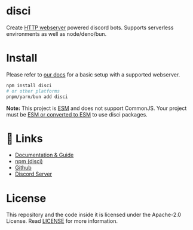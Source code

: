 # disci

Create [HTTP webserver](https://discord.com/developers/docs/interactions/overview#configuring-an-interactions-endpoint-url) powered discord bots.
Supports serverless environments as well as node/deno/bun.

# Install

Please refer to [our docs](https://disci.netlify.app/) for a basic setup with a supported webserver.

```bash
npm install disci
# or other platforms
pnpm/yarn/bun add disci
```
**Note:** This project is [ESM](https://developer.mozilla.org/en-US/docs/Web/JavaScript/Guide/Modules) and does not support CommonJS. Your project must be [ESM or converted to ESM](https://gist.github.com/sindresorhus/a39789f98801d908bbc7ff3ecc99d99c) to use disci packages.

# 🔗 Links

* [Documentation & Guide](https://disci.netlify.app/)
* [npm (disci)](https://www.npmjs.com/package/disci)
* [Github](https://github.com/typicalninja/disci)
* [Discord Server](https://discord.gg/ynwckXS9T2)

# License

This repository and the code inside it is licensed under the Apache-2.0 License. Read [LICENSE](https://github.com/typicalninja/disci/blob/master/LICENSE) for more information.